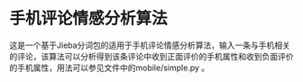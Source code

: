 # 手机评论情感分析算法
这是一个基于Jieba分词包的适用于手机评论情感分析算法，输入一条与手机相关的评论，该算法可以分析得到该条评论中收到正面评价的手机属性和收到负面评价的手机属性，用法可以参见文件中的mobile/simple.py 。


